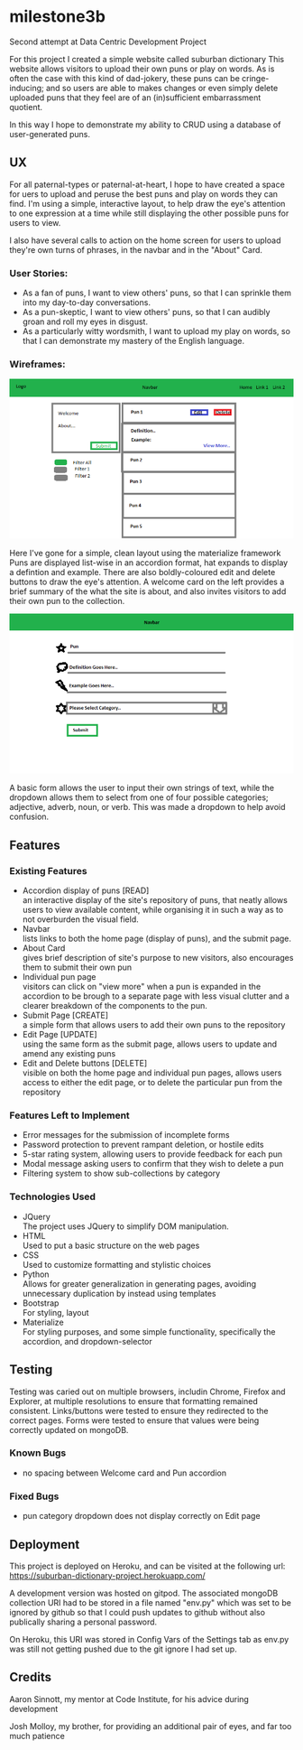 # milestone3b
Second attempt at Data Centric Development Project

For this project I created a simple website called suburban dictionary 
This website allows visitors to upload their own puns or play on words.
As is often the case with this kind of dad-jokery, these puns can be cringe-inducing;
and so users are able to makes changes or even simply delete uploaded puns 
that they feel are of an (in)sufficient embarrassment quotient.

In this way I hope to demonstrate my ability to CRUD using a database of user-generated puns.

## UX

For all paternal-types or paternal-at-heart, I hope to have created a space for uers to upload and peruse the best 
puns and play on words they can find. I'm using a simple, interactive layout, to help draw the eye's attention to one 
expression at a time while still displaying the other possible puns for users to view.

I also have several calls to action on the home screen for users to upload they're own turns of phrases, in the navbar
and in the "About" Card.

### User Stories:

* As a fan of puns, I want to view others' puns, so that I can sprinkle them into my day-to-day conversations.
* As a pun-skeptic, I want to view others' puns, so that I can audibly groan and roll my eyes in disgust.
* As a particularly witty wordsmith, I want to upload my play on words, so that I can demonstrate my mastery of the English language.

### Wireframes:

![](/images/wireframes-index.png)

Here I've gone for a simple, clean layout using the materialize framework
Puns are displayed list-wise in an accordion format, hat expands to display a defintion and example.
There are also boldly-coloured edit and delete buttons to draw the eye's attention.
A welcome card on the left provides a brief summary of the what the site is about, and also invites visitors to add their own pun to the collection.

![](/images/wireframes-forms.png)

A basic form allows the user to input their own strings of text,
while the dropdown allows them to select from one of four possible categories; adjective, adverb, noun, or verb.
This was made a dropdown to help avoid confusion.

## Features

### Existing Features

* Accordion display of puns [READ]  
    an interactive display of the site's repository of puns, that neatly allows users to view available content,
    while organising it in such a way as to not overburden the visual field.
* Navbar  
    lists links to both the home page (display of puns), and the submit page.
* About Card  
    gives brief description of site's purpose to new visitors, also encourages them to submit their own pun
* Individual pun page  
    visitors can click on "view more" when a pun is expanded in the accordion to be brough to a separate page 
    with less visual clutter and a clearer breakdown of the components to the pun.
* Submit Page [CREATE]  
    a simple form that allows users to add their own puns to the repository
* Edit Page [UPDATE]  
    using the same form as the submit page, allows users to update and amend any existing puns
* Edit and Delete buttons [DELETE]  
    visible on both the home page and individual pun pages, allows users access to either the edit page, or to
    delete the particular pun from the repository

### Features Left to Implement

* Error messages for the submission of incomplete forms
* Password protection to prevent rampant deletion, or hostile edits
* 5-star rating system, allowing users to provide feedback for each pun
* Modal message asking users to confirm that they wish to delete a pun
* Filtering system to show sub-collections by category

### Technologies Used

* JQuery  
    The project uses JQuery to simplify DOM manipulation.
* HTML  
    Used to put a basic structure on the web pages
* CSS  
    Used to customize formatting and stylistic choices
* Python  
    Allows for greater generalization in generating pages, avoiding unnecessary duplication by instead using templates
* Bootstrap  
    For styling, layout
* Materialize  
    For styling purposes, and some simple functionality, specifically the accordion, and dropdown-selector
    
## Testing

Testing was caried out on multiple browsers, includin Chrome, Firefox and Explorer, at multiple resolutions to ensure that formatting remained consistent.
Links/buttons were tested to ensure they redirected to the correct pages.
Forms were tested to ensure that values were being correctly updated on mongoDB.

### Known Bugs
* no spacing between Welcome card and Pun accordion

### Fixed Bugs
* pun category dropdown does not display correctly on Edit page

## Deployment

This project is deployed on Heroku, and can be visited at the following url:  
    https://suburban-dictionary-project.herokuapp.com/

A development version was hosted on gitpod. 
The  associated mongoDB collection URI had to be stored in a file named "env.py" which was set to be ignored by github
so that I could push updates to github without also publically sharing a personal password.

On Heroku, this URI was stored in Config Vars of the Settings tab as env.py was still not getting pushed due to the git ignore I had set up.

## Credits
Aaron Sinnott, my mentor at Code Institute, for his advice during development

Josh Molloy, my brother, for providing an additional pair of eyes, and far too much patience